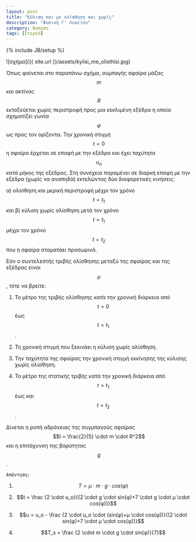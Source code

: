 ```yaml
---
layout: post
title: "Κύλιση και με ολίσθηση και χωρίς"
description: "Φυσική Γ' Λυκείου"
category: Άσκηση
tags: [Στερεό]
---
```

{% include JB/setup %}

![σχήμα]({{ site.url }}/assets/kylisi_me_olisthisi.jpg) 

Όπως φαίνεται στο παραπάνω σχήμα, συμπαγής σφαίρα μάζας $$m$$ και ακτίνας $$R$$ εκτοξεύεται χωρίς περιστροφή προς μια κεκλιμένη εξέδρα η οποία σχηματίζει γωνία $$φ$$ ως προς τον ορίζοντα. Την χρονική στιγμή $$t=0$$ η σφαίρα έρχεται σε επαφή με την εξέδρα και έχει ταχύτητα $$u_ο$$ κατά μήκος της εξέδρας. Στη συνέχεια παραμένει σε διαρκή επαφή με την εξέδρα (χωρίς να αναπηδά) εκτελώντας δύο διαφορετικές κινήσεις:

α) ολίσθηση και μερική περιστροφή μέχρι τον χρόνο $$ t = t_1 $$ και 
β) κύλιση χωρίς ολίσθηση μετά τον χρόνο $$ t = t_1 $$
μέχρι τον χρόνο $$ t = t_2 $$ που η σφαίρα σταματάει προσωρινά. 

Εάν ο συντελεστής τριβής ολίσθησης μεταξύ της σφαίρας και της εξέδρας είναι $$μ$$, τότε να βρείτε:

1. Το μέτρο της τριβής ολίσθησης κατά την χρονική διάρκεια από $$ t = 0 $$ έως $$ t = t_1 $$.

2. Τη χρονική στιγμή που ξεκινάει η κύλιση χωρίς ολίσθηση.

3. Την ταχύτητα της σφαίρας την χρονική στιγμή εκκίνησης της κύλισης χωρίς ολίσθηση.

4. Το μέτρο της στατικής τριβής κατά την χρονική διάρκεια από $$ t = t_1 $$ έως και $$ t = t_2 $$.

Δίνεται η ροπή αδράνειας της συγμπαγούς σφαίρας $$Ι = \frac{2}{5} \cdot m \cdot R^2$$ και η επιτάχυνση της βαρύτητας $$g$$.

`Απάντηση:`

1. $$T = μ \cdot m \cdot g \cdot cos(φ)$$

 
2. $$t = \frac {2 \cdot u_o}{(2 \cdot g \cdot sin(φ)+7 \cdot g \cdot μ \cdot cos(φ))}$$
    

3. $$u =  u_o - \frac {2 \cdot u_o \cdot (sin(φ)+μ \cdot cos(φ))}{(2 \cdot sin(φ)+7 \cdot μ \cdot cos(φ))}$$
    

4. $$T_s = \frac {2 \cdot m \cdot g \cdot sin(φ)}{7}$$

    

